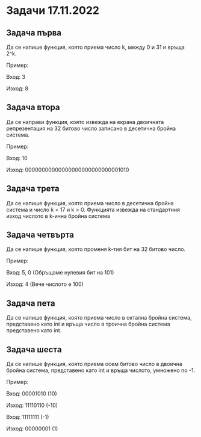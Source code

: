 # Задачи 17.11.2022

## Задача първа
Да се напише функция, която приема число k, между 0 и 31 и връща 2^k.

Пример:

Вход: 3

Изход: 8

## Задача втора
Да се направи функция, която извежда на екрана двоичната репрезентация на 32 битово число записано в десетична бройна система.

Пример:

Вход: 10

Изход: 00000000000000000000000000001010

## Задача трета
Да се напише функция, която приема число в десетична бройна система и число k < 17 и k > 0. Функцията извежда на стандартния изход числото в k-ична бройна система

## Задача четвърта
Да се напише функция, която променя k-тия бит на 32 битово число.

Пример:

Вход: 5, 0 (Обръщаме нулевия бит на 101)

Изход: 4   (Вече числото е 100)

## Задача пета
Да се напише функция, която приема число в октална бройна система, представено като int и връща число в троична бройна система представено като int.

## Задача шеста
Да се напише функция, която приема осем битово число в двоична бройна система, представено като int и връща числото, умножено по -1.

Пример:

Вход: 00001010 (10)

Изход: 11110110 (-10)

Вход: 11111111 (-1)

Изход: 00000001 (1)
